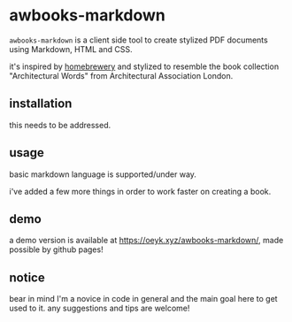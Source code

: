 # awbooks-markdown

`awbooks-markdown` is a client side tool to create stylized PDF documents using Markdown, HTML and CSS.

it's inspired by [homebrewery](https://homebrewery.naturalcrit.com/) and stylized to resemble the book collection "Architectural Words" from Architectural Association London.

## installation

this needs to be addressed.

## usage

basic markdown language is supported/under way.

i've added a few more things in order to work faster on creating a book.

## demo

a demo version is available at https://oeyk.xyz/awbooks-markdown/, made possible by github pages!

## notice

bear in mind I'm a novice in code in general and the main goal here to get used to it. any suggestions and tips are welcome!
